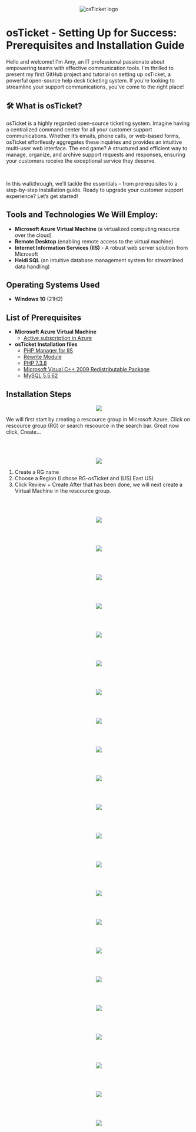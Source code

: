 
<p align="center">
<img src="https://i.imgur.com/Clzj7Xs.png" alt="osTicket logo"/>
</p>

<h1>osTicket - Setting Up for Success: Prerequisites and Installation Guide</h1>

Hello and welcome! I'm Amy, an IT professional passionate about empowering teams with effective communication tools. I'm thrilled to present my first GitHub project and tutorial on setting up osTicket, a powerful open-source help desk ticketing system. If you’re looking to streamline your support communications, you’ve come to the right place!

<h2>🛠 What is osTicket?</h2>
osTicket is a highly regarded open-source ticketing system. Imagine having a centralized command center for all your customer support communications. Whether it’s emails, phone calls, or web-based forms, osTicket effortlessly aggregates these inquiries and provides an intuitive multi-user web interface. The end game? A structured and efficient way to manage, organize, and archive support requests and responses, ensuring your customers receive the exceptional service they deserve.
</p>

<br>


In this walkthrough, we’ll tackle the essentials – from prerequisites to a step-by-step installation guide. Ready to upgrade your customer support experience? Let’s get started!


<h2>Tools and Technologies We Will Employ:</h2>

- **Microsoft Azure Virtual Machine** (a virtualized computing resource over the cloud)
- **Remote Desktop** (enabling remote access to the virtual machine)
- **Internet Information Services (IIS)** - A robust web server solution from Microsoft
- **Heidi SQL** (an intuitive database management system for streamlined data handling)

<h2>Operating Systems Used </h2>

- **Windows 10**</b> (21H2)

<h2>List of Prerequisites</h2>

- **Microsoft Azure Virtual Machine**
  - [Active subscription in Azure](https://portal.azure.com)
- **osTicket Installation files**
  - [PHP Manager for IIS](https://drive.google.com/file/d/1RHsNd4eWIOwaNpj3JW4vzzmzNUH86wY_/view?usp=share_link)
  - [Rewrite Module](https://drive.google.com/file/d/1tIK9GZBKj1JyUP87eewxgdNqn9pZmVmY/view?usp=share_link)
  - [PHP 7.3.8](https://drive.google.com/file/d/1snNMtLdCOpMtkCyD4mvl9yOOmvVIp9fP/view?usp=share_link)
  - [Microsoft Visual C++ 2009 Redistributable Package](https://drive.google.com/file/d/1s1OsGF3-ioO0_9LYizPRiVuIkb3lFJgH/view?usp=share_link)
  - [MySQL 5.5.62](https://drive.google.com/file/d/1_OWh9p7VQLcrB0q_V7qT8yHl0xo5gv7z/view?usp=share_link)


<h2>Installation Steps</h2>

<p align="center">
  <img src="https://github.com/AmyMcCarrell/osticket-prereqs/assets/137266179/49fb9c9c-5da0-4fbf-a0ff-f52b8a70543e">

We will first start by creating a rescource group in Microsoft Azure. Click on rescource group (RG) or search rescource in the search bar. 
Great now click, Create...

</p>

<br><br>


<p align="center">
  <img src="https://github.com/AmyMcCarrell/osticket-prereqs/assets/137266179/40eada66-b9cc-4014-a6d4-035ec64f8128">

1. Create a RG name 
2. Choose a Region  (I chose RG-osTicket and (US) East US)
3. Click Review + Create
After that has been done, we will next create a Virtual Machine in the rescource group. 
</p>

<br><br>


<p align="center">
  <img src="https://github.com/AmyMcCarrell/osticket-prereqs/assets/137266179/287fbdc3-829d-4e5c-b840-c71cc36f6a1a">


</p>

<br><br>


<p align="center">
  <img src="https://github.com/AmyMcCarrell/osticket-prereqs/assets/137266179/854652a9-28de-4e92-9a44-e899d01e8a38">
</p>

<br><br>


<p align="center">
  <img src="https://github.com/AmyMcCarrell/osticket-prereqs/assets/137266179/79716214-af1b-4466-b99c-5c86301351bf">
</p>

<br><br>


<p align="center">
  <img src="https://github.com/AmyMcCarrell/osticket-prereqs/assets/137266179/ec27d128-bbb1-4734-a641-25b2ae750c7c">
</p>

<br><br>


<p align="center">
  <img src="https://github.com/AmyMcCarrell/osticket-prereqs/assets/137266179/e5e2871f-09b2-435a-856b-9aa9f7bc1bf5">


</p>

<br><br> 
<p align="center">
  <img src="https://github.com/AmyMcCarrell/osticket-prereqs/assets/137266179/c366ea49-519f-429b-ba67-aff6c51d70a3">
</p>

<br><br>


<p align="center">
  <img src="https://github.com/AmyMcCarrell/osticket-prereqs/assets/137266179/4eaacf69-3b41-4957-a3d1-ad6f3f1bfe29">
</p>

<br><br>


<p align="center">
  <img src="https://github.com/AmyMcCarrell/osticket-prereqs/assets/137266179/635475b9-20a2-4c70-8070-aca7b21abc11">
</p>

<br><br>


<p align="center">
  <img src="https://github.com/AmyMcCarrell/osticket-prereqs/assets/137266179/a9bb65e0-a49c-4ed4-b6c6-b9bca1d7eed2">
</p>

<br><br>


<p align="center">
  <img src="https://github.com/AmyMcCarrell/osticket-prereqs/assets/137266179/bf5ea8fc-e474-421f-9fe5-225c67cceeab">
</p>


<br><br>


<p align="center">
  <img src="https://github.com/AmyMcCarrell/osticket-prereqs/assets/137266179/9451808c-1fe9-47ee-9074-c6aa65000dea">
</p>

<br><br>


<p align="center">
  <img src="https://github.com/AmyMcCarrell/osticket-prereqs/assets/137266179/74eaa0a9-629b-418a-87ac-a91f3263b2c9">
</p>

<br><br>


<p align="center">
  <img src="https://github.com/AmyMcCarrell/osticket-prereqs/assets/137266179/4f826472-abc4-4b20-b2cd-44d21f28a239">
</p>

<br><br>


<p align="center">
  <img src="https://github.com/AmyMcCarrell/osticket-prereqs/assets/137266179/d3f88923-5bd6-4c63-a9ea-62893e38a341">
</p>

<br><br>


<p align="center">
  <img src="https://github.com/AmyMcCarrell/osticket-prereqs/assets/137266179/31ba8ad5-2132-4b51-9a13-4b5177aa69c4">
</p>

<br><br>


<p align="center">
  <img src="https://github.com/AmyMcCarrell/osticket-prereqs/assets/137266179/d9308db4-d1ae-4538-9e13-f8ef36a1223e">
</p>

<br><br>


<p align="center">
  <img src="https://github.com/AmyMcCarrell/osticket-prereqs/assets/137266179/6c319441-9d6a-4205-9141-3b20908fd7ec">
</p>

<br><br>


<p align="center">
  <img src="https://github.com/AmyMcCarrell/osticket-prereqs/assets/137266179/067353f1-6dcd-4539-95a7-92640edab5cb">
</p>

<br><br>


<p align="center">
  <img src="https://github.com/AmyMcCarrell/osticket-prereqs/assets/137266179/0a1604be-642d-4cd9-93e0-09f334683164">
</p>

<br><br>


<p align="center">
  <img src="https://github.com/AmyMcCarrell/osticket-prereqs/assets/137266179/25afab08-141b-4db0-90e7-a2921496e137">
</p>

<br><br>


<p align="center">
  <img src="https://github.com/AmyMcCarrell/osticket-prereqs/assets/137266179/72650f92-2f1a-4314-a540-023449e6efcc">
</p>

<br><br>


<p align="center">
  <img src="https://github.com/AmyMcCarrell/osticket-prereqs/assets/137266179/b91e8eb1-9981-465b-9115-6f4e4716529e">
</p>

<br><br>


